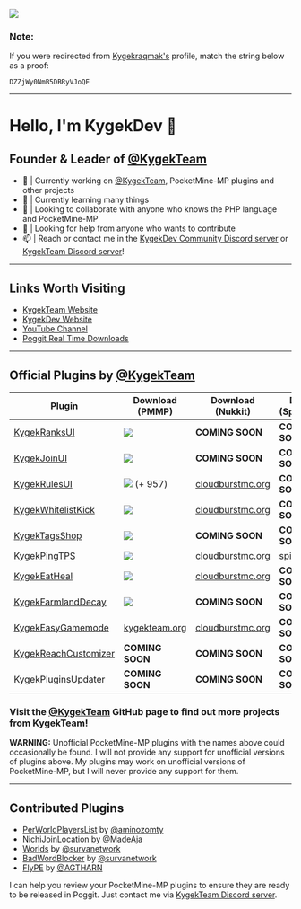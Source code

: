 
<a href="https://discord.gg/CXtqUZv" target="_blank"><img src="https://kygekdev.github.io/images/KygekTeam.png"></a>

### Note:

If you were redirected from [Kygekraqmak's](https://github.com/Kygekraqmak) profile, match the string below as a proof:

`DZZjWy0NmB5DBRyVJoQE`

---

# Hello, I'm KygekDev 👋

## Founder & Leader of [@KygekTeam](https://github.com/KygekTeam)

- 🔭 | Currently working on [@KygekTeam](https://github.com/KygekTeam), PocketMine-MP plugins and other projects
- 🌱 | Currently learning many things
- 👯 | Looking to collaborate with anyone who knows the PHP language and PocketMine-MP
- 🤔 | Looking for help from anyone who wants to contribute
- 📫 | Reach or contact me in the [KygekDev Community Discord server](https://discord.gg/TstDS9jZf7) or [KygekTeam Discord server](https://discord.gg/CXtqUZv)!

---

## Links Worth Visiting

- <a href="https://kygekteam.org">KygekTeam Website</a>
- <a href="https://kygekdev.github.io">KygekDev Website</a>
- <a href="https://www.youtube.com/channel/UCa2QXlKFxXZEo_ClFXZ69Ag">YouTube Channel</a>
- <a href="https://kygekteam.org/realtime">Poggit Real Time Downloads</a>

---

## Official Plugins by [@KygekTeam](https://github.com/KygekTeam)

**Plugin** | **Download (PMMP)** | **Download (Nukkit)** | **Download (Spigot/Paper)**
--- | --- | --- | ---
[KygekRanksUI](https://github.com/KygekTeam/KygekRanksUI) | <a href="https://poggit.pmmp.io/p/KygekRanksUI"><img src="https://poggit.pmmp.io/shield.dl.total/KygekRanksUI"></a> | **COMING SOON** | **COMING SOON**
[KygekJoinUI](https://github.com/KygekTeam/KygekJoinUI) | <a href="https://poggit.pmmp.io/p/KygekJoinUI"><img src="https://poggit.pmmp.io/shield.dl.total/KygekJoinUI"></a> | **COMING SOON** | **COMING SOON**
[KygekRulesUI](https://github.com/KygekTeam/KygekRulesUI) | <a href="https://poggit.pmmp.io/p/KygekRulesUI"><img src="https://poggit.pmmp.io/shield.dl.total/KygekRulesUI"></a> (+ 957) | [cloudburstmc.org](https://cloudburstmc.org/resources/kygekrulesui.600/) | **COMING SOON**
[KygekWhitelistKick](https://github.com/KygekTeam/KygekWhitelistKick) | <a href="https://poggit.pmmp.io/p/KygekWhitelistKick"><img src="https://poggit.pmmp.io/shield.dl.total/KygekWhitelistKick"></a> | [cloudburstmc.org](https://cloudburstmc.org/resources/kygekwhitelistkick.619/) | **COMING SOON**
[KygekTagsShop](https://github.com/KygekTeam/KygekTagsShop) | <a href="https://poggit.pmmp.io/p/KygekTagsShop"><img src="https://poggit.pmmp.io/shield.dl.total/KygekTagsShop"></a> | **COMING SOON** | **COMING SOON**
[KygekPingTPS](https://github.com/KygekTeam/KygekPingTPS) | <a href="https://poggit.pmmp.io/p/KygekPingTPS"><img src="https://poggit.pmmp.io/shield.dl.total/KygekPingTPS"></a> | [cloudburstmc.org](https://cloudburstmc.org/resources/kygekpingtps.618/) | [spigotmc.org](https://www.spigotmc.org/resources/kygekpingtps.93808/)
[KygekEatHeal](https://github.com/KygekTeam/KygekEatHeal) | <a href="https://poggit.pmmp.io/p/KygekEatHeal"><img src="https://poggit.pmmp.io/shield.dl.total/KygekEatHeal"></a> | [cloudburstmc.org](https://cloudburstmc.org/resources/kygekeatheal.614/) | **COMING SOON**
[KygekFarmlandDecay](https://github.com/KygekTeam/KygekFarmlandDecay) | <a href="https://poggit.pmmp.io/p/KygekFarmlandDecay"><img src="https://poggit.pmmp.io/shield.dl.total/KygekFarmlandDecay"></a> | **COMING SOON** | **COMING SOON**
[KygekEasyGamemode](https://github.com/KygekTeam/KygekEasyGamemode) | [kygekteam.org](https://kygekteam.org/kygekeasygamemode) | [cloudburstmc.org](https://cloudburstmc.org/resources/kygekeasygamemode.615/) | **COMING SOON**
[KygekReachCustomizer](https://github.com/KygekTeam/KygekReachCustomizer) | **COMING SOON** | **COMING SOON** | **COMING SOON**
KygekPluginsUpdater | **COMING SOON** | **COMING SOON** | **COMING SOON**

### Visit the [@KygekTeam](https://github.com/KygekTeam) GitHub page to find out more projects from KygekTeam!

**WARNING:** Unofficial PocketMine-MP plugins with the names above could occasionally be found. I will not provide any support for unofficial versions of plugins above. My plugins may work on unofficial versions of PocketMine-MP, but I will never provide any support for them.

---

## Contributed Plugins

- [PerWorldPlayersList](https://poggit.pmmp.io/p/PerWorldPlayersList) by [@aminozomty](https://github.com/aminozomty)
- [NichiJoinLocation](https://poggit.pmmp.io/p/NichiJoinLocation) by [@MadeAja](https://github.com/MadeAja)
- [Worlds](https://poggit.pmmp.io/p/Worlds) by [@survanetwork](https://github.com/survanetwork)
- [BadWordBlocker](https://poggit.pmmp.io/p/BadWordBlocker) by [@survanetwork](https://github.com/survanetwork)
- [FlyPE](https://poggit.pmmp.io/p/FlyPE) by [@AGTHARN](https://github.com/AGTHARN)

I can help you review your PocketMine-MP plugins to ensure they are ready to be released in Poggit. Just contact me via [KygekTeam Discord server](https://discord.gg/CXtqUZv).
